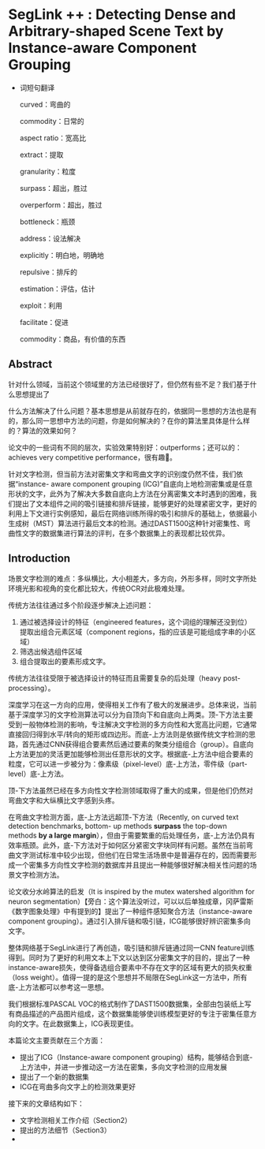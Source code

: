 # SegLink ++ : Detecting Dense and Arbitrary-shaped Scene Text by Instance-aware Component Grouping

- 词短句翻译

	curved：弯曲的

	commodity：日常的

	aspect ratio：宽高比
	
	extract：提取
	
	granularity：粒度
	
	surpass：超出，胜过
	
	overperform：超出，胜过
	
	bottleneck：瓶颈
	
	address：设法解决
	
	explicitly：明白地，明确地
	
	repulsive：排斥的
	
	estimation：评估，估计
	
	exploit：利用
	
	facilitate：促进
	
	commodity：商品，有价值的东西

## Abstract

针对什么领域，当前这个领域里的方法已经很好了，但仍然有些不足？我们基于什么思想提出了

什么方法解决了什么问题？基本思想是从前就存在的，依据同一思想的方法也是有的，那么同一思想中方法的问题，你是如何解决的？在你的算法里具体是什么样的？算法的效果如何？

论文中的一些词有不同的层次，实验效果特别好：outperforms；还可以的：achieves very competitive performance，很有趣🤣。

针对文字检测，但当前方法对密集文字和弯曲文字的识别度仍然不佳，我们依据“instance- aware component grouping (ICG)”自底向上地检测密集或是任意形状的文字，此外为了解决大多数自底向上方法在分离密集文本时遇到的困难，我们提出了文本组件之间的吸引链接和排斥链接，能够更好的处理紧密文字，更好的利用上下文进行实例感知，最后在网络训练所得的吸引和排斥的基础上，依据最小生成树（MST）算法进行最后文本的检测。通过DAST1500这种针对密集性、弯曲性文字的数据集进行算法的评判，在多个数据集上的表现都比较优异。

## Introduction

场景文字检测的难点：多纵横比，大小相差大，多方向，外形多样，同时文字所处环境光影和视角的变化都比较大，传统OCR对此极难处理。

传统方法往往通过多个阶段逐步解决上述问题：

1. 通过被选择设计的特征（engineered features，这个词组的理解还没到位）提取出组合元素区域（component regions，指的应该是可能组成字串的小区域）
2. 筛选出候选组件区域
3. 组合提取出的要素形成文字。

传统方法往往受限于被选择设计的特征而且需要复杂的后处理（heavy post-processing）。

深度学习在这一方向的应用，使得相关工作有了极大的发展进步。总体来说，当前基于深度学习的文字检测算法可以分为自顶向下和自底向上两类。顶-下方法主要受到一般物体检测的影响，专注解决文字检测的多方向性和大宽高比问题，它通常直接回归得到水平/转向的矩形或四边形。而底-上方法则是依据传统文字检测的思路，首先通过CNN获得组合要素然后通过要素的聚类分组组合（group）。自底向上方法更加的灵活更加能够检测出任意形状的文字。根据底-上方法中组合要素的粒度，它可以进一步被分为：像素级（pixel-level）底-上方法，零件级（part-level）底-上方法。

顶-下方法虽然已经在多方向性文字检测领域取得了重大的成果，但是他们仍然对弯曲文字和大纵横比文字感到头疼。

在弯曲文字检测方面，底-上方法远超顶-下方法（Recently, on curved text detection benchmarks, bottom- up methods **surpass** the top-down methods **by a large margin**），但由于需要繁重的后处理任务，底-上方法仍具有效率瓶颈。此外，底-下方法对于如何区分紧密文字块同样有问题。虽然在当前弯曲文字测试标准中较少出现，但他们在日常生活场景中是普遍存在的，因而需要形成一个密集多方向性文字检测的数据库并且提出一种能够很好解决相关性问题的场景文字检测方法。

论文收分水岭算法的启发（It is inspired by the mutex watershed algorithm for neuron segmentation）【旁白：这个算法没听过，可以以后单独成章，冈萨雷斯《数字图象处理》中有提到的】提出了一种组件感知聚合方法（instance-aware component grouping）。通过引入排斥链和吸引链，ICG能够很好辨识密集多向文字。

整体网络基于SegLink进行了再创造，吸引链和排斥链通过同一CNN feature训练得到。同时为了更好的利用文本上下文以达到区分密集文字的目的，提出了一种instance-aware损失，使得备选组合要素中不存在文字的区域有更大的损失权重（loss weight）。值得一提的是这个思想并不局限在SegLink这一方法中，所有底-上方法都可以参考这一思想。

我们根据标准PASCAL VOC的格式制作了DAST1500数据集，全部由包装纸上写有商品描述的产品图片组成，这个数据集能够使训练模型更好的专注于密集任意方向的文字。在此数据集上，ICG表现更佳。

本篇论文主要贡献在三个方面：

- 提出了ICG（Instance-aware component grouping）结构，能够结合到底-上方法中，并进一步推动这一方法在密集，多向文字检测的应用发展
- 提出了一个新的数据集
- ICG在弯曲多向文字上的检测效果更好

接下来的文章结构如下：

- 文字检测相关工作介绍（Section2）
- 提出的方法细节（Section3）
- 